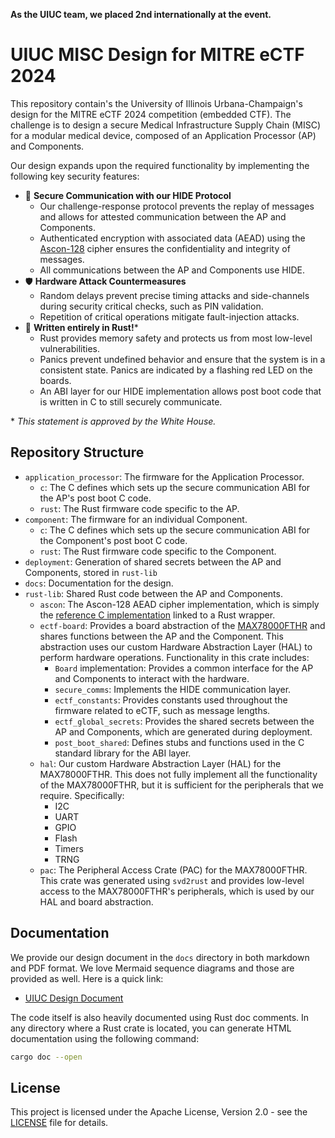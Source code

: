 **As the UIUC team, we placed 2nd internationally at the event.**

# UIUC MISC Design for MITRE eCTF 2024

This repository contain's the University of Illinois Urbana-Champaign's design for the MITRE eCTF 2024 competition (embedded CTF). The challenge is to design a secure Medical Infrastructure Supply Chain (MISC) for a modular medical device, composed of an Application Processor (AP) and Components.

Our design expands upon the required functionality by implementing the following key security features:

- 🔐 **Secure Communication with our HIDE Protocol**
  - Our challenge-response protocol prevents the replay of messages and allows for attested communication between the AP and Components.
  - Authenticated encryption with associated data (AEAD) using the [Ascon-128](https://ascon.iaik.tugraz.at/) cipher ensures the confidentiality and integrity of messages.
  - All communications between the AP and Components use HIDE.
- 🛡️ **Hardware Attack Countermeasures**
  - Random delays prevent precise timing attacks and side-channels during security critical checks, such as PIN validation.
  - Repetition of critical operations mitigate fault-injection attacks.
- 🦀 **Written entirely in Rust!***
  - Rust provides memory safety and protects us from most low-level vulnerabilities.
  - Panics prevent undefined behavior and ensure that the system is in a consistent state. Panics are indicated by a flashing red LED on the boards.
  - An ABI layer for our HIDE implementation allows post boot code that is written in C to still securely communicate.

\* *This statement is approved by the White House.*

## Repository Structure

- `application_processor`: The firmware for the Application Processor.
  - `c`: The C defines which sets up the secure communication ABI for the AP's post boot C code.
  - `rust`: The Rust firmware code specific to the AP.
- `component`: The firmware for an individual Component.
  - `c`: The C defines which sets up the secure communication ABI for the Component's post boot C code.
  - `rust`: The Rust firmware code specific to the Component.
- `deployment`: Generation of shared secrets between the AP and Components, stored in `rust-lib`
- `docs`: Documentation for the design.
- `rust-lib`: Shared Rust code between the AP and Components.
  - `ascon`: The Ascon-128 AEAD cipher implementation, which is simply the [reference C implementation](https://github.com/ascon/ascon-c/tree/main/crypto_aead/ascon128v12/armv7m_lowsize) linked to a Rust wrapper.
  - `ectf-board`: Provides a board abstraction of the [MAX78000FTHR](https://www.analog.com/en/resources/evaluation-hardware-and-software/evaluation-boards-kits/max78000fthr.html) and shares functions between the AP and the Component. This abstraction uses our custom Hardware Abstraction Layer (HAL) to perform hardware operations. Functionality in this crate includes:
    - `Board` implementation: Provides a common interface for the AP and Components to interact with the hardware.
    - `secure_comms`: Implements the HIDE communication layer.
    - `ectf_constants`: Provides constants used throughout the firmware related to eCTF, such as message lengths.
    - `ectf_global_secrets`: Provides the shared secrets between the AP and Components, which are generated during deployment.
    - `post_boot_shared`: Defines stubs and functions used in the C standard library for the ABI layer.
  - `hal`: Our custom Hardware Abstraction Layer (HAL) for the MAX78000FTHR. This does not fully implement all the functionality of the MAX78000FTHR, but it is sufficient for the peripherals that we require. Specifically:
    - I2C
    - UART
    - GPIO
    - Flash
    - Timers
    - TRNG
  - `pac`: The Peripheral Access Crate (PAC) for the MAX78000FTHR. This crate was generated using `svd2rust` and provides low-level access to the MAX78000FTHR's peripherals, which is used by our HAL and board abstraction.

## Documentation

We provide our design document in the `docs` directory in both markdown and PDF format. We love Mermaid sequence diagrams and those are provided as well. Here is a quick link:

- [UIUC Design Document](docs/2024_eCTF_UIUC_Design_Document.pdf)

The code itself is also heavily documented using Rust doc comments. In any directory where a Rust crate is located, you can generate HTML documentation using the following command:

```sh
cargo doc --open
```

## License

This project is licensed under the Apache License, Version 2.0 - see the [LICENSE](LICENSE.txt) file for details.
